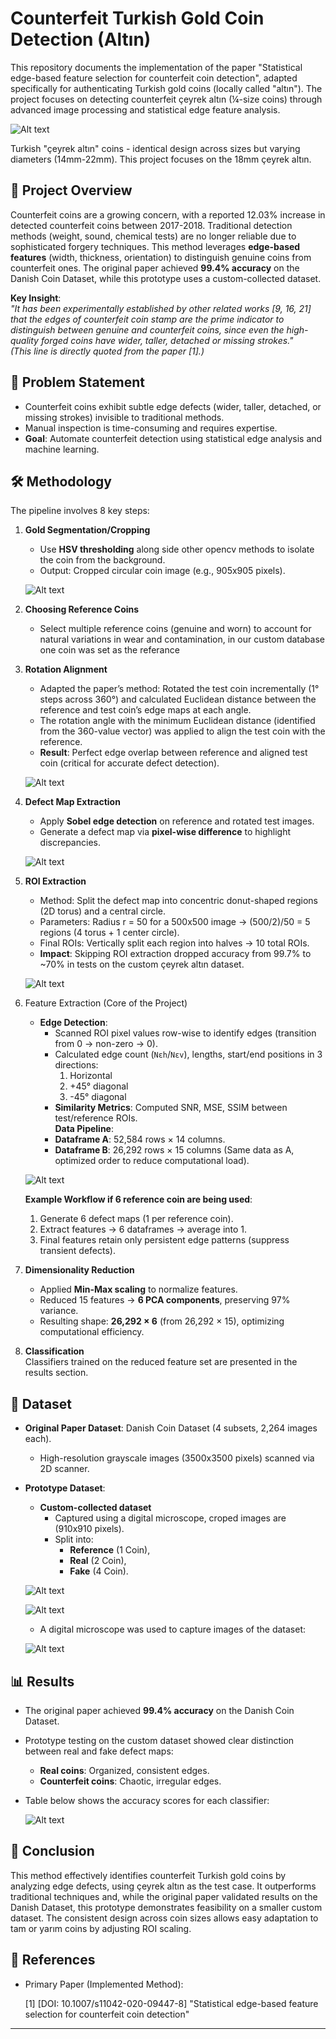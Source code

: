 # Counterfeit Turkish Gold Coin Detection (Altın) 

This repository documents the implementation of the paper "Statistical edge-based feature selection for counterfeit coin detection", adapted specifically for authenticating Turkish gold coins (locally called "altın"). The project focuses on detecting counterfeit çeyrek altın (¼-size coins) through advanced image processing and statistical edge feature analysis.

![Alt text](Images/1.jpg)

Turkish "çeyrek altın" coins - identical design across sizes but varying diameters (14mm-22mm). This project focuses on the 18mm çeyrek altın.

## 📌 Project Overview
Counterfeit coins are a growing concern, with a reported 12.03% increase in detected counterfeit coins between 2017-2018. Traditional detection methods (weight, sound, chemical tests) are no longer reliable due to sophisticated forgery techniques. This method leverages **edge-based features** (width, thickness, orientation) to distinguish genuine coins from counterfeit ones. The original paper achieved **99.4% accuracy** on the Danish Coin Dataset, while this prototype uses a custom-collected dataset.

**Key Insight**:  
*"It has been experimentally established by other related works [9, 16, 21] that the edges of counterfeit coin stamp are the prime indicator to distinguish between genuine and counterfeit coins, since even the high-quality forged coins have wider, taller, detached or missing strokes."*  
*(This line is directly quoted from the paper [1].)*

## 🎯 Problem Statement
- Counterfeit coins exhibit subtle edge defects (wider, taller, detached, or missing strokes) invisible to traditional methods.
- Manual inspection is time-consuming and requires expertise.
- **Goal**: Automate counterfeit detection using statistical edge analysis and machine learning.

## 🛠 Methodology
The pipeline involves 8 key steps:
1. **Gold Segmentation/Cropping**  
   - Use **HSV thresholding** along side other opencv methods to isolate the coin from the background.
   - Output: Cropped circular coin image (e.g., 905x905 pixels).
   
   ![Alt text](Images/Step1.png)

2. **Choosing Reference Coins**  
   - Select multiple reference coins (genuine and worn) to account for natural variations in wear and contamination, in our custom database one coin was set as the referance

3. **Rotation Alignment**  
   - Adapted the paper’s method: Rotated the test coin incrementally (1° steps across 360°) and calculated Euclidean distance between the reference and test coin’s edge maps at each angle.
   - The rotation angle with the minimum Euclidean distance (identified from the 360-value vector) was applied to align the test coin with the reference.
   - **Result**: Perfect edge overlap between reference and aligned test coin (critical for accurate defect detection).
   
   ![Alt text](Images/Step2.png)
     
4. **Defect Map Extraction**  
   - Apply **Sobel edge detection** on reference and rotated test images.
   - Generate a defect map via **pixel-wise difference** to highlight discrepancies.
   
   ![Alt text](Images/Step4.png)

5. **ROI Extraction**  
   - Method: Split the defect map into concentric donut-shaped regions (2D torus) and a central circle.
   - Parameters: Radius r = 50 for a 500x500 image → (500/2)/50 = 5 regions (4 torus + 1 center circle).
   - Final ROIs: Vertically split each region into halves → 10 total ROIs.
   - **Impact**: Skipping ROI extraction dropped accuracy from 99.7% to ~70% in tests on the custom çeyrek altın dataset.

   ![Alt text](Images/Step5.png)
   
6. Feature Extraction (Core of the Project)
   - **Edge Detection**:  
      - Scanned ROI pixel values row-wise to identify edges (transition from 0 → non-zero → 0).  
      - Calculated edge count (`Nεh`/`Nεv`), lengths, start/end positions in 3 directions:  
         1. Horizontal  
         2. +45° diagonal  
         3. -45° diagonal  
      - **Similarity Metrics**: Computed SNR, MSE, SSIM between test/reference ROIs.  
   **Data Pipeline**:  
      - **Dataframe A**: 52,584 rows × 14 columns.  
      - **Dataframe B**: 26,292 rows × 15 columns (Same data as A, optimized order to reduce computational load).
        
   ![Alt text](Images/Step6.png)

   **Example Workflow if 6 reference coin are being used**:  
      1. Generate 6 defect maps (1 per reference coin).  
      2. Extract features → 6 dataframes → average into 1.  
      3. Final features retain only persistent edge patterns (suppress transient defects).
  
8. **Dimensionality Reduction**  
   - Applied **Min-Max scaling** to normalize features.  
   - Reduced 15 features → **6 PCA components**, preserving 97% variance.  
   - Resulting shape: **26,292 × 6** (from 26,292 × 15), optimizing computational efficiency.  

9. **Classification**  
   Classifiers trained on the reduced feature set are presented in the results section.

## 📂 Dataset
- **Original Paper Dataset**: Danish Coin Dataset (4 subsets, 2,264 images each).  
  - High-resolution grayscale images (3500x3500 pixels) scanned via 2D scanner.  
- **Prototype Dataset**:  
  - **Custom-collected dataset**
     - Captured using a digital microscope, croped images are (910x910 pixels).
     - Split into:  
       - **Reference** (1 Coin),  
       - **Real** (2 Coin),  
       - **Fake** (4 Coin).
    
  ![Alt text](Images/Data2.png)
   
  ![Alt text](Images/Data.png)

   - A digital microscope was used to capture images of the dataset:
  
  ![Alt text](Images/bonus.png)
  
## 📊 Results
- The original paper achieved **99.4% accuracy** on the Danish Coin Dataset.  
- Prototype testing on the custom dataset showed clear distinction between real and fake defect maps:  
  - **Real coins**: Organized, consistent edges.  
  - **Counterfeit coins**: Chaotic, irregular edges.
- Table below shows the accuracy scores for each classifier:
  
  ![Alt text](Images/R.png)

## 🏁 Conclusion
This method effectively identifies counterfeit Turkish gold coins by analyzing edge defects, using çeyrek altın as the test case. It outperforms traditional techniques and, while the original paper validated results on the Danish Dataset, this prototype demonstrates feasibility on a smaller custom dataset. The consistent design across coin sizes allows easy adaptation to tam or yarım coins by adjusting ROI scaling.

## 🔗 References
- Primary Paper (Implemented Method):

   [1] [DOI: 10.1007/s11042-020-09447-8] "Statistical edge-based feature selection for counterfeit coin detection"

---

